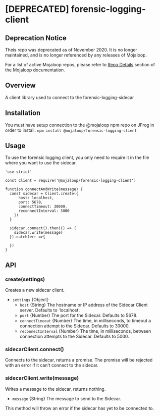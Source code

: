 # [DEPRECATED] forensic-logging-client

## Deprecation Notice

Theis repo was deprecated as of November 2020. It is no longer maintained, and is no longer referenced by any releases of Mojaloop.

For a list of active Mojaloop repos, please refer to [Repo Details](https://docs.mojaloop.io/documentation/repositories/) section of the Mojaloop documentation.

## Overview

A client library used to connect to the forensic-logging-sidecar

## Installation
You must have setup connection to the @mojaloop npm repo on JFrog in order to install.
`npm install @mojaloop/forensic-logging-client`

## Usage
To use the forensic logging client, you only need to require it in the file where you want to use the sidecar.

```
'use strict'

const Client = require('@mojaloop/forensic-logging-client')

function connectAndWrite(message) {
  const sidecar = Client.create({
      host: localhost,
      port: 5678,
      connectTimeout: 30000,
      reconnectInterval: 5000
    })
  }

  sidecar.connect().then(() => {
    sidecar.write(message)
  }).catch(err =>{

  })
}
```

## API

### create(settings)
Creates a new sidecar client.

- `settings` {Object}
  - `host` {String} The hostname or IP address of the Sidecar Client server. Defaults to 'localhost'.
  - `port` {Number} The port for the Sidecar. Defaults to 5678.
  - `connectTimeout` {Number} The time, in milliseconds, to timeout a connection attempt to the Sidecar. Defaults to 30000.
  - `reconnectInterval` {Number} The time, in milliseconds, between connection attempts to the Sidecar. Defaults to 5000.
  
### sidecarClient.connect()
Connects to the sidecar, returns a promise.
The promise will be rejected with an error if it can't connect to the sidecar.

### sidecarClient.write(message)
Writes a message to the sidecar, returns nothing.

- `message` {String} The message to send to the Sidecar.

This method will throw an error if the sidecar has yet to be connected to.
